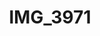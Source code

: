 ---
pid: '106'
layout: photos
title: IMG_3971
filename: IMG_3971.jpg
caption: 
previous_pid: '105'
next_pid: '107'
permalink: "/photos/106.html"
---